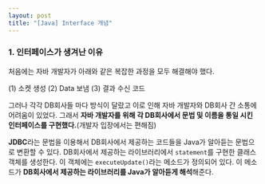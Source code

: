 ```yaml
---
layout: post
title: "[Java] Interface 개념"
---
```


### 1. 인터페이스가 생겨난 이유
처음에는 자바 개발자가 아래와 같은 복잡한 과정을 모두 해결해야 했다.

(1) 소켓 생성
(2) Data 보냄
(3) 결과 수신 코드

그러나 각각 DB회사들 마다 방식이 달랐고 이로 인해 자바 개발자와 DB회사 간 소통에 어려움이 있었다. 그래서 **자바 개발자를 위해 각 DB회사에서 문법 및 이름을 통일 시킨 인터페이스를 구현했다.**(개발자 입장에서는 편해짐)

**JDBC**라는 문법을 이용해서 DB회사에서 제공하는 코드들을 Java가 알아듣는 문법으로 변환할 수 있다. DB회사에서 제공하는 라이브러리에서 `statement`를 구현한 클래스 객체를 생성한다. 이 객체에는 `executeUpdate()`라는 메소드가 정의되어 있다. 이 메소드가 **DB회사에서 제공하는 라이브러리를 Java가 알아듣게 해석**해준다.